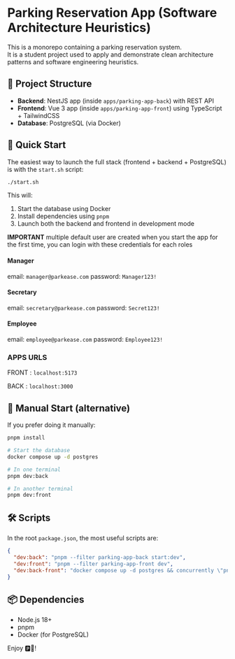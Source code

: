 # Parking Reservation App (Software Architecture Heuristics)

This is a monorepo containing a parking reservation system.  
It is a student project used to apply and demonstrate clean architecture patterns and software engineering heuristics.

## 🧠 Project Structure

- **Backend**: NestJS app (inside `apps/parking-app-back`) with REST API
- **Frontend**: Vue 3 app (inside `apps/parking-app-front`) using TypeScript + TailwindCSS
- **Database**: PostgreSQL (via Docker)

## 🚀 Quick Start

The easiest way to launch the full stack (frontend + backend + PostgreSQL) is with the `start.sh` script:

```bash
./start.sh
```

This will:

1. Start the database using Docker
2. Install dependencies using `pnpm`
3. Launch both the backend and frontend in development mode

**IMPORTANT** multiple default user are created when you start the app for the first time, you can login with these credentials for each roles

#### Manager 

email: `manager@parkease.com`
password: `Manager123!`

#### Secretary

email: `secretary@parkease.com`
password: `Secret123!`

#### Employee
email: `employee@parkease.com`
password: `Employee123!`

### APPS URLS
FRONT : `localhost:5173`

BACK : `localhost:3000`

## 🔧 Manual Start (alternative)

If you prefer doing it manually:

```bash
pnpm install

# Start the database
docker compose up -d postgres

# In one terminal
pnpm dev:back

# In another terminal
pnpm dev:front
```

## 🛠️ Scripts

In the root `package.json`, the most useful scripts are:

```json
{
  "dev:back": "pnpm --filter parking-app-back start:dev",
  "dev:front": "pnpm --filter parking-app-front dev",
  "dev:back-front": "docker compose up -d postgres && concurrently \"pnpm dev:back\" \"pnpm dev:front\""
}
```

## 📦 Dependencies

- Node.js 18+
- pnpm
- Docker (for PostgreSQL)

Enjoy 🅿️🚗!
